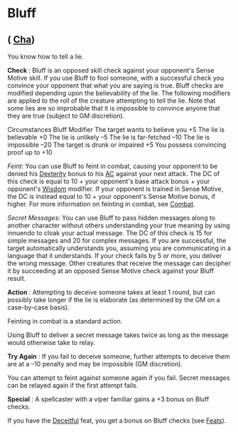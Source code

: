 # Bluff

## ( [Cha](../gettingStarted.html#_charisma-new))

You know how to tell a lie.

**Check** : Bluff is an opposed skill check against your opponent's Sense Motive skill. If you use Bluff to fool someone, with a successful check you convince your opponent that what you are saying is true. Bluff checks are modified depending upon the believability of the lie. The following modifiers are applied to the roll of the creature attempting to tell the lie. Note that some lies are so improbable that it is impossible to convince anyone that they are true (subject to GM discretion).

<thead><tr>
<th>Circumstances</th>
<th>Bluff Modifier</th>
</tr></thead><tbody>
<tr class="odd">
<td>The target wants to believe you</td>
<td>+5</td>
</tr>
<tr class="even">
<td>The lie is believable</td>
<td>+0</td>
</tr>
<tr class="odd">
<td>The lie is unlikely</td>
<td>–5</td>
</tr>
<tr class="even">
<td>The lie is far-fetched</td>
<td>–10</td>
</tr>
<tr class="odd">
<td>The lie is impossible</td>
<td>–20</td>
</tr>
<tr class="even">
<td>The target is drunk or impaired</td>
<td>+5</td>
</tr>
<tr class="odd">
<td>You possess convincing proof</td>
<td>up to +10</td>
</tr>
</tbody>

_Feint_: You can use Bluff to feint in combat, causing your opponent to be denied his [Dexterity](../gettingStarted.html#_dexterity) bonus to his [AC](../combat.html#_armor-class) against your next attack. The DC of this check is equal to 10 + your opponent's base attack bonus + your opponent's [Wisdom](../gettingStarted.html#_wisdom) modifier. If your opponent is trained in Sense Motive, the DC is instead equal to 10 + your opponent's Sense Motive bonus, if higher. For more information on feinting in combat, see [Combat](../combat.html).

_Secret Messages_: You can use Bluff to pass hidden messages along to another character without others understanding your true meaning by using innuendo to cloak your actual message. The DC of this check is 15 for simple messages and 20 for complex messages. If you are successful, the target automatically understands you, assuming you are communicating in a language that it understands. If your check fails by 5 or more, you deliver the wrong message. Other creatures that receive the message can decipher it by succeeding at an opposed Sense Motive check against your Bluff result.

**Action** : Attempting to deceive someone takes at least 1 round, but can possibly take longer if the lie is elaborate (as determined by the GM on a case-by-case basis).

Feinting in combat is a standard action.

Using Bluff to deliver a secret message takes twice as long as the message would otherwise take to relay.

**Try Again** : If you fail to deceive someone, further attempts to deceive them are at a –10 penalty and may be impossible (GM discretion).

You can attempt to feint against someone again if you fail. Secret messages can be relayed again if the first attempt fails.

**Special** : A spellcaster with a viper familiar gains a +3 bonus on Bluff checks.

If you have the [Deceitful](../feats.html#_deceitful) feat, you get a bonus on Bluff checks (see [Feats](../feats.html)).


